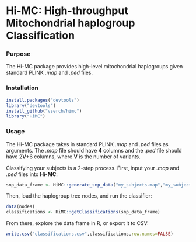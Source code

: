 # Hi-MC: High-throughput Mitochondrial haplogroup Classification
### Purpose
The Hi-MC package provides high-level mitochondrial haplogroups given standard PLINK *.map* and *.ped* files.
### Installation
```R
install.packages("devtools")
library("devtools")
install_github("vserch/himc")
library("HiMC")
```
### Usage
The Hi-MC package takes in standard PLINK *.map* and *.ped* files as arguments.
The *.map* file should have **4** columns and the *.ped* file should have 2**V**+6 columns, where **V** is the number of variants.

Classifying your subjects is a 2-step process. First, input your *.map* and *.ped* files into **Hi-MC**:
```R
snp_data_frame <- HiMC::generate_snp_data("my_subjects.map","my_subjects.ped")
```

Then, load the haplogroup tree nodes, and run the classifier:

```R
data(nodes)
classifications <- HiMC::getClassifications(snp_data_frame)
```

From there, explore the data frame in R, or export it to CSV:

```R
write.csv("classifications.csv",classifications,row.names=FALSE)
```
